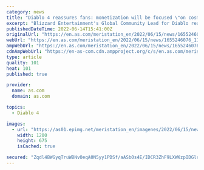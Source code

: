 ```yaml
---
category: news
title: "Diablo 4 reassures fans: monetization will be focused \"on cosmetics and expansions\""
excerpt: "Blizzard Entertainment's Global Community Lead for Diablo reassures users about the business model they will be taking from the launch of Diablo 4."
publishedDateTime: 2022-06-14T15:41:00Z
originalUrl: "https://en.as.com/meristation_en/2022/06/15/news/1655246076_110120.html"
webUrl: "https://en.as.com/meristation_en/2022/06/15/news/1655246076_110120.html"
ampWebUrl: "https://en.as.com/meristation_en/2022/06/15/news/1655246076_110120.amp.html"
cdnAmpWebUrl: "https://en-as-com.cdn.ampproject.org/c/s/en.as.com/meristation_en/2022/06/15/news/1655246076_110120.amp.html"
type: article
quality: 101
heat: 101
published: true

provider:
  name: as.com
  domain: as.com

topics:
  - Diablo 4

images:
  - url: "https://as01.epimg.net/meristation_en/imagenes/2022/06/15/news/1655246076_110120_1655246244_portada_normal.jpg"
    width: 1200
    height: 675
    isCached: true

secured: "Zqdl4BWGyqTruWBNvOeqA0N5yy1PDSf/aASb0s4E/IDCR3ZhF9LXWKzpIDGlrfsMOEUW2ucFG3MN8KjSBK58FnlQVnGDbPkd2R6bl7tpS3DjwAGyMEY+nDruqm1OntjnrVaSgV907lzdroHB7Gw6ax7ILAc9YEd3btsKrmudh8TRYO2qdsyevczjIZ5UzE/WWmqColbZq9yiPZP9ZnOxp595O1ctkAbLDxGqdLI1fKGXQnRohyWZ99LBHK442yPiUaeqkIe4e+mkN6srN8p9SBdUMrjxhFby3sHF4g90Znyuwtyv5b9nLokselYv/Q865yfNaFE55V79ij9OSgNaMRgykrkYpKwwjxAHlaxwEVo=;YwO9WW9Wklub7XAixNLEMg=="
---
```


